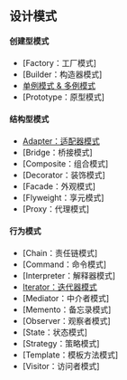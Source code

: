 ## 设计模式

#### 创建型模式

- [Factory：工厂模式]
- [Builder：构造器模式]
- [单例模式 & 多例模式](docs/singleton.md)
- [Prototype：原型模式]

#### 结构型模式

- [Adapter：适配器模式](docs/adapter.md)
- [Bridge：桥接模式]
- [Composite：组合模式]
- [Decorator：装饰模式]
- [Facade：外观模式]
- [Flyweight：享元模式]
- [Proxy：代理模式]

#### 行为模式

- [Chain：责任链模式]
- [Command：命令模式]
- [Interpreter：解释器模式]
- [Iterator：迭代器模式](docs/iterator.md)
- [Mediator：中介者模式]
- [Memento：备忘录模式]
- [Observer：观察者模式]
- [State：状态模式]
- [Strategy：策略模式]
- [Template：模板方法模式]
- [Visitor：访问者模式]